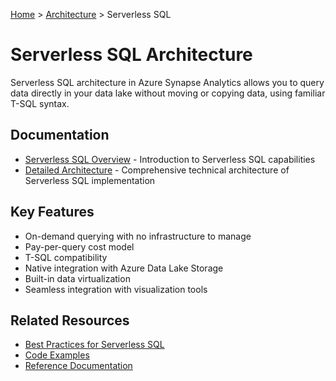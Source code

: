 [Home](../../../README.md) > [Architecture](../index.md) > Serverless SQL

# Serverless SQL Architecture

Serverless SQL architecture in Azure Synapse Analytics allows you to query data directly in your data lake without moving or copying data, using familiar T-SQL syntax.

## Documentation

- [Serverless SQL Overview](./serverless-overview.md) - Introduction to Serverless SQL capabilities
- [Detailed Architecture](./detailed-architecture.md) - Comprehensive technical architecture of Serverless SQL implementation

## Key Features

- On-demand querying with no infrastructure to manage
- Pay-per-query cost model
- T-SQL compatibility
- Native integration with Azure Data Lake Storage
- Built-in data virtualization
- Seamless integration with visualization tools

## Related Resources

- [Best Practices for Serverless SQL](../../best-practices/index.md#serverless-sql)
- [Code Examples](../../code-examples/index.md#serverless-sql)
- [Reference Documentation](../../reference/index.md#serverless-sql)
